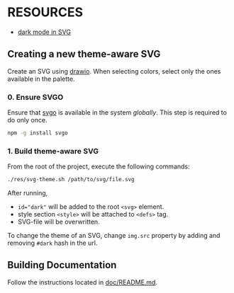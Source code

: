 # RESOURCES

- [dark mode in SVG](http://jgraph.github.io/drawio-github/DARK-MODE.html)

## Creating a new theme-aware SVG

Create an SVG using [drawio](https://github.com/jgraph/drawio). When selecting colors, select only the ones available in the palette.

### 0. Ensure SVGO

Ensure that [svgo](https://github.com/svg/svgo) is available in the system *globally*.
This step is required to do only once.

```bash
npm -g install svgo
```

### 1. Build theme-aware SVG

From the root of the project, execute the following commands:

```bash
./res/svg-theme.sh /path/to/svg/file.svg
```

After running,
- `id="dark"` will be added to the root `<svg>` element.
- style section `<style>` will be attached to `<defs>` tag.
- SVG-file will be overwritten.

To change the theme of an SVG, change `img.src` property by adding and removing `#dark` hash in the url.

## Building Documentation

Follow the instructions located in [doc/README.md](../doc/README.md).

